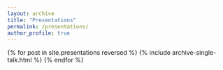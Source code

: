 ```yaml
---
layout: archive
title: "Presentations"
permalink: /presentations/
author_profile: true
---
```

{% for post in site.presentations reversed %}
  {% include archive-single-talk.html %}
{% endfor %}
